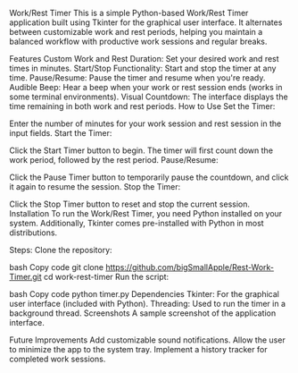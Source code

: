 Work/Rest Timer
This is a simple Python-based Work/Rest Timer application built using Tkinter for the graphical user interface. It alternates between customizable work and rest periods, helping you maintain a balanced workflow with productive work sessions and regular breaks.

Features
Custom Work and Rest Duration: Set your desired work and rest times in minutes.
Start/Stop Functionality: Start and stop the timer at any time.
Pause/Resume: Pause the timer and resume when you're ready.
Audible Beep: Hear a beep when your work or rest session ends (works in some terminal environments).
Visual Countdown: The interface displays the time remaining in both work and rest periods.
How to Use
Set the Timer:

Enter the number of minutes for your work session and rest session in the input fields.
Start the Timer:

Click the Start Timer button to begin. The timer will first count down the work period, followed by the rest period.
Pause/Resume:

Click the Pause Timer button to temporarily pause the countdown, and click it again to resume the session.
Stop the Timer:

Click the Stop Timer button to reset and stop the current session.
Installation
To run the Work/Rest Timer, you need Python installed on your system. Additionally, Tkinter comes pre-installed with Python in most distributions.

Steps:
Clone the repository:

bash
Copy code
git clone https://github.com/bigSmallApple/Rest-Work-Timer.git
cd work-rest-timer
Run the script:

bash
Copy code
python timer.py
Dependencies
Tkinter: For the graphical user interface (included with Python).
Threading: Used to run the timer in a background thread.
Screenshots
A sample screenshot of the application interface.

Future Improvements
Add customizable sound notifications.
Allow the user to minimize the app to the system tray.
Implement a history tracker for completed work sessions.
